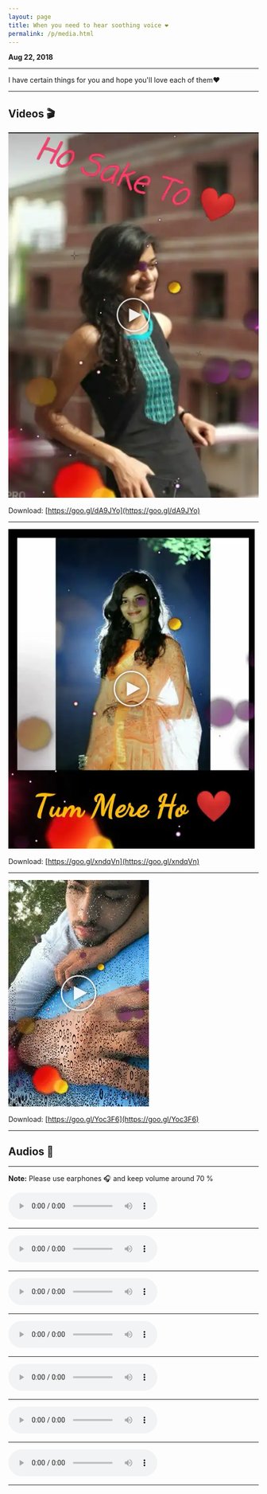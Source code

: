 ```yaml
---
layout: page
title: When you need to hear soothing voice ❤
permalink: /p/media.html
--- 
```


**Aug 22, 2018**

---

I have certain things for you and hope you'll love each of them❤ 


---

## Videos 🎬


[![Click to Play](../uploads/user/video.jpg)](../uploads/music/chamki.mp4)

Download: [https://goo.gl/dA9JYo](https://goo.gl/dA9JYo)

---

[![Click to Play](../uploads/user/video1.jpg)](../uploads/music/chamki1.mp4)

Download: [https://goo.gl/xndqVn](https://goo.gl/xndqVn)

---

[![Click to Play](../uploads/user/video4.jpg)](../uploads/music/chamki4.mp4)

Download: [https://goo.gl/Yoc3F6](https://goo.gl/Yoc3F6)


---

## Audios 🎤

---

**Note:** Please use earphones 🎧 and keep volume around 70 %



<audio controls>
  <source src="../uploads/music/audio2.mp3" type="audio/mpeg">
  
Your browser does not support the `audio` element. Here is download <a href="../uploads/music/audio2.mp3">link to the audio</a> instead. 

</audio>

---

<audio controls>
  <source src="../uploads/music/mujhe-yaad-hai.mp3" type="audio/mpeg">
  
Your browser does not support the `audio` element. Here is download <a href="../uploads/music/mujhe-yaad-hai.mp3">link to the audio</a> instead. 

</audio>

---

<audio controls>
  <source src="../uploads/music/audio3.mp3" type="audio/mpeg">
  
Your browser does not support the `audio` element. Here is download <a href="../uploads/music/audio3.mp3">link to the audio</a> instead. 

</audio>

---
<audio controls>
  <source src="../uploads/music/gusse-nal.mp3" type="audio/mpeg">
  
Your browser does not support the `audio` element. Here is download <a href="../uploads/music/gusse-nal.mp3">link to the audio</a> instead. 

</audio>

---
<audio controls>
  <source src="../uploads/music/audio4.mp3" type="audio/mpeg">
  
Your browser does not support the `audio` element. Here is download <a href="../uploads/music/audio4.mp3">link to the audio</a> instead. 

</audio>

---

<audio controls>
  <source src="../uploads/music/koshish-main-kr-MP3MusicAmplifier.mp3" type="audio/mpeg">
  
Your browser does not support the `audio` element. Here is download <a href="../uploads/music/koshish-main-kr-MP3MusicAmplifier.mp3">link to the audio</a> instead. 

</audio>

---



<audio controls>
  <source src="../uploads/music/audio1.mp3" type="audio/mpeg">
  
Your browser does not support the `audio` element. Here is download <a href="../uploads/music/audio1.mp3">link to the audio</a> instead. 

</audio>

---
